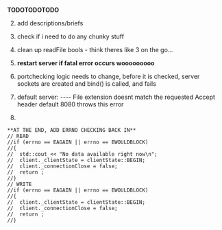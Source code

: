 

**TODOTODOTODO**


2) 
	add descriptions/briefs

7) 
	check if i need to do any chunky stuff

8) 	
	clean up readFile bools - think theres like 3 on the go...

9) 
	**restart server if fatal error occurs wooooooooo**

10) 
	portchecking logic needs to change, before it is checked, server sockets are created and bind() is called, and fails

11) 
	default server:
---- File extension doesnt match the requested Accept header
	default 8080 throws this error






100) 
	**AT THE END, ADD ERRNO CHECKING BACK IN**
	// READ
	//if (errno == EAGAIN || errno == EWOULDBLOCK)
	//{
	//	std::cout << "No data available right now\n";
	//	client._clientState = clientState::BEGIN;
	//	client._connectionClose = false;
	//	return ;
	//}
	// WRITE
	//if (errno == EAGAIN || errno == EWOULDBLOCK)
	//{		
	//	client._clientState = clientState::BEGIN;
	//	client._connectionClose = false;
	//	return ;
	//}


